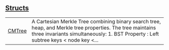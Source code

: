 
## [Structs](./cartesian_merkle_tree-tree-structs.md)

| | |
|:---|:---|
| [CMTree](./cartesian_merkle_tree-tree-CMTree.md) | A Cartesian Merkle Tree combining binary search tree, heap, and Merkle tree properties. The tree maintains three invariants simultaneously: 1. BST Property : Left subtree keys <  node key <... |
